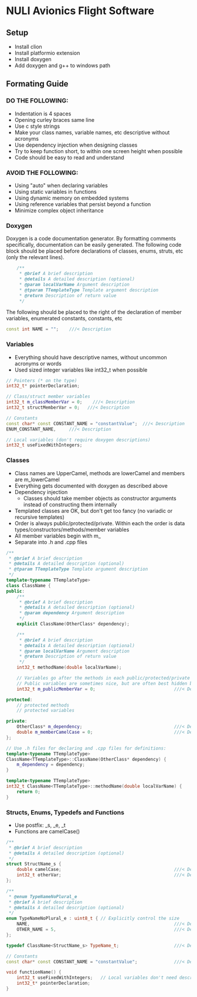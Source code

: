 # NULI Avionics Flight Software
## Setup
- Install clion
- Install platformio extension
- Install doxygen
- Add doxygen and g++ to windows path

## Formating Guide
### DO THE FOLLOWING:
- Indentation is 4 spaces
- Opening curley braces same line
- Use c style strings
- Make your class names, variable names, etc descriptive without acronyms
- Use dependency injection when designing classes
- Try to keep function short, to within one screen height when possible
- Code should be easy to read and understand
### AVOID THE FOLLOWING:
- Using "auto" when declaring variables
- Using static variables in functions
- Using dynamic memory on embedded systems
- Using reference variables that persist beyond a function
- Minimize complex object inheritance
### Doxygen
Doxygen is a code documentation generator. By formatting comments specifically, 
documentation can be easily generated. The following code block should be placed
before declarations of classes, enums, struts, etc (only the relevant lines).

```cpp
    /**
     * @brief A brief description
     * @details A detailed description (optional)
     * @param localVarName Argument description
     * @tparam TTemplateType Template argument description
     * @return Description of return value
     */
```
The following should be placed to the right of the declaration of member variables,
enumerated constants, constants, etc

```cpp
const int NAME = "";    ///< Description
```
### Variables 
- Everything should have descriptive names, without uncommon acronyms or words
- Used sized integer variables like int32_t when possible

```cpp
// Pointers (* on the type)
int32_t* pointerDeclaration;

// Class/struct member variables
int32_t m_classMemberVar = 0;    ///< Description
int32_t structMemberVar = 0;   ///< Description

// Constants
const char* const CONSTANT_NAME = "constantValue";  ///< Description
ENUM_CONSTANT_NAME,     ///< Description

// Local variables (don't require doxygen descriptions)
int32_t useFixedWithIntegers;

```
### Classes
- Class names are UpperCamel, methods are lowerCamel and members are m_lowerCamel
- Everything gets documented with doxygen as described above
- Dependency injection
  - Classes should take member objects as constructor arguments instead of constructing them internally
- Templated classes are OK, but don't get too fancy (no variadic or recursive templates)
- Order is always public/protected/private. Within each the order is data types/constructors/methods/member variables
- All member variables begin with m_
- Separate into .h and .cpp files

```cpp
/**
 * @brief A brief description
 * @details A detailed description (optional)
 * @tparam TTemplateType Template argument description
 */
template<typename TTemplateType>
class ClassName {
public:
    /**
     * @brief A brief description
     * @details A detailed description (optional)
     * @param dependency Argument description
     */
    explicit ClassName(OtherClass* dependency);

    /**
     * @brief A brief description
     * @details A detailed description (optional)
     * @param localVarName Argument description
     * @return Description of return value
     */
    int32_t methodName(double localVarName);

    // Variables go after the methods in each public/protected/private section
    // Public variables are sometimes nice, but are often best hidden behind an API
    int32_t m_publicMemberVar = 0;                              ///< Description

protected:
    // protected methods
    // protected variables

private:
    OtherClass* m_dependency;                                   ///< Description
    double m_memberCamelCase = 0;                               ///< Description
};

// Use .h files for declaring and .cpp files for definitions:
template<typename TTemplateType>
ClassName<TTemplateType>::ClassName(OtherClass* dependency) {
    m_dependency = dependency;
}

template<typename TTemplateType>
int32_t ClassName<TTemplateType>::methodName(double localVarName) {
    return 0;
}
```
### Structs, Enums, Typedefs and Functions
- Use postfix: _s, _e, _t
- Functions are camelCase()

```cpp
/**
 * @brief A brief description
 * @details A detailed description (optional)
 */
struct StructName_s {
    double camelCase;                                           ///< Description
    int32_t otherVar;                                           ///< Description
};

/**
 * @enum TypeNameNoPlural_e
 * @brief A brief description
 * @details A detailed description (optional)
 */
enum TypeNameNoPlural_e : uint8_t { // Explicitly control the size
    NAME,                                                       ///< Description
    OTHER_NAME = 5,                                             ///< Description
};

typedef ClassName<StructName_s> TypeName_t;                     ///< Description

// Constants
const char* const CONSTANT_NAME = "constantValue";              ///< Description

void functionName() {
    int32_t useFixedWithIntegers;   // Local variables don't need descriptions, but should have descriptive names
    int32_t* pointerDeclaration;
}
```